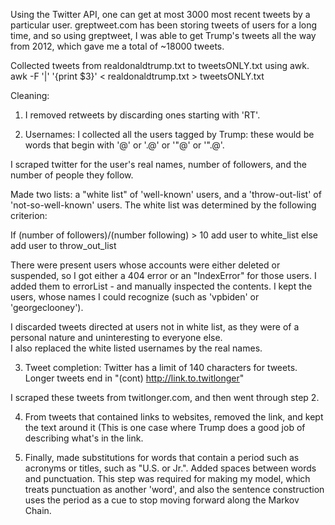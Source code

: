 Using the Twitter API, one can get at most 3000 most recent tweets by
a particular user. greptweet.com has been storing tweets of users for 
a long time, and so using greptweet, I was able to get Trump's tweets 
all the way from 2012, which gave me a total of ~18000 tweets. 

Collected tweets from realdonaldtrump.txt to tweetsONLY.txt using awk.
    awk -F '|' '{print $3}' < realdonaldtrump.txt > tweetsONLY.txt

Cleaning:

1. I removed retweets by discarding ones starting with 'RT'. 

2. Usernames: 
I collected all the users tagged by Trump: these would be words that begin 
with '@' or '.@' or '"@' or '".@'. 

I scraped twitter for the user's real names, number of followers, and the 
number of people they follow.

Made two lists: a "white list" of 'well-known' users, and a 'throw-out-list' 
of 'not-so-well-known' users. The white list was determined by the following 
criterion: 

If (number of followers)/(number following) > 10
  add user to white_list 
else 
  add user to throw_out_list

There were present users whose accounts were either deleted or suspended, so 
I got either a 404 error or an "IndexError" for those users. I added them to 
errorList - and manually inspected the contents. I kept the users, whose names
I could recognize (such as 'vpbiden' or 'georgeclooney').   

I discarded tweets directed at users not in white list, as they were of 
a personal nature and uninteresting to everyone else.   
I also replaced the white listed usernames by the real names. 

3. Tweet completion:
Twitter has a limit of 140 characters for tweets. Longer tweets end 
in "(cont) http://link.to.twitlonger" 

I scraped these tweets from twitlonger.com, and then went through step 2. 

4. From tweets that contained links to websites, removed the link, and kept
the text around it (This is one case where Trump does a good job of describing
what's in the link. 

5. Finally, made substitutions for words that contain a period such as 
acronyms or titles, such as "U.S. or Jr.". Added spaces between words and 
punctuation. This step was required for making my model, which treats 
punctuation as another 'word', and also the sentence construction uses the 
period as a cue to stop moving forward along the Markov Chain.   



 

